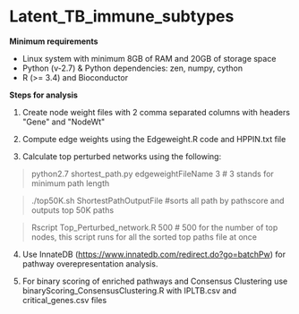 # Latent_TB_immune_subtypes

<b> Minimum requirements </b>

* Linux system with minimum 8GB of RAM and 20GB of storage space
* Python (v-2.7) & Python dependencies: zen, numpy, cython
* R (>= 3.4) and Bioconductor

<b> Steps for analysis </b>

1) Create node weight files with 2 comma separated columns with headers "Gene" and "NodeWt"

2) Compute edge weights using the Edgeweight.R code and HPPIN.txt file

3) Calculate top perturbed networks using the following:

> python2.7 shortest_path.py edgeweightFileName 3 # 3 stands for minimum path length

> ./top50K.sh ShortestPathOutputFile #sorts all path by pathscore and outputs top 50K paths

> Rscript Top_Perturbed_network.R 500  # 500 for the number of top nodes, this script runs for all the sorted top paths file at once

4) Use InnateDB (https://www.innatedb.com/redirect.do?go=batchPw) for pathway overepresentation analysis.

5) For binary scoring of enriched pathways and Consensus Clustering use binaryScoring_ConsensusClustering.R with IPLTB.csv and critical_genes.csv files
